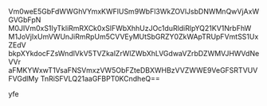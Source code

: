 Vm0weE5GbFdWWGhVYmxKWFlUSm9WbFl3WkZOVlJsbDNWMnQwVjAxWGVGbFpN
M0JIVm0xS1IyTkliRmRXCk0xSlFWbXhhUzJOc1duRldiRlpYQ21KV1NrbFhW
M1JoVjIxUmVWUnJiRmRpUm5CVVEyMUtSbGRZY0ZkWApTRUpFVmtSS1UxZEdV
bkpXYkdocFZsWndlVkV5TVZkalZrWlZWbXhLVGdwaVZrbDZWMVJHWVdNeVVr
aFMKYWxwT1VsaFNSVmxzVW5ObFZteDBXWHBzVVZWWE9VeGFSRTVUVFVGdlMy
TnRiSFVLQ21aaGFBPT0KCndheQ==

yfe